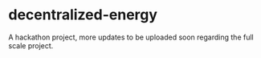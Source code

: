 # decentralized-energy
A hackathon project, more updates to be uploaded soon regarding the full scale project.
